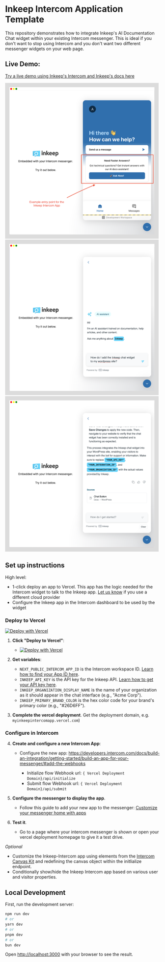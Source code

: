 # Inkeep Intercom Application Template

This repository demonstrates how to integrate Inkeep's AI Documentation Chat widget within your existing Intercom messenger. This is ideal if you don't want to stop using Intercom and you don't want two different messenger widgets on your web page. 


## Live Demo:
[Try a live demo using Inkeep's Intercom and Inkeep's docs here](https://inkeep-within-intercom.vercel.app/)

<img src="docs/assets/framed_inkeep_intercom_example_entry.png" alt="Example Inkeep Intercom Messenger App Presentation Entry Point" width="500"/>
<img src="docs/assets/framed_inkeep_intercom_example_chat_session_input.png" alt="Example Messenger Input interaction" width="500"/>
<img src="docs/assets/framed_inkeep_intercom_example_chat_session_output.png" alt="Example Messenger Output interaction" width="500"/>

## Set up instructions

High level:
- 1-click deploy an app to Vercel. This app has the logic needed for the Intercom widget to talk to the Inkeep app. [Let us know](mailto:support@inkeep.com) if you use a different cloud provider
- Configure the Inkeep app in the Intercom dashboard to be used by the widget

### Deploy to Vercel
[![Deploy with Vercel](https://vercel.com/button)](https://vercel.com/new/clone?repository-url=https%3A%2F%2Fgithub.com%2Finkeep%2Finkeep-within-intercom&env=NEXT_PUBLIC_INTERCOM_APP_ID,INKEEP_API_KEY,INKEEP_ORGANIZATION_DISPLAY_NAME,INKEEP_PRIMARY_BRAND_COLOR&envDescription=API%20Keys%20and%20configuration%20needed%20for%20setting%20up%20the%20Inkeep%20Chat&envLink=https%3A%2F%2Fdocs.inkeep.com%2Fintegrations%2Fnextjs%2Fembedded-chat%23get-an-inkeep-api-key&project-name=my-inkeep-intercom-app&repository-name=my-inkeep-intercom-app)

1. **Click "Deploy to Vercel"**:
   - [![Deploy with Vercel](https://vercel.com/button)](https://vercel.com/new/clone?repository-url=https%3A%2F%2Fgithub.com%2Finkeep%2Finkeep-within-intercom&env=NEXT_PUBLIC_INTERCOM_APP_ID,INKEEP_API_KEY,INKEEP_ORGANIZATION_DISPLAY_NAME,INKEEP_PRIMARY_BRAND_COLOR&envDescription=API%20Keys%20and%20configuration%20needed%20for%20setting%20up%20the%20Inkeep%20Chat&envLink=https%3A%2F%2Fdocs.inkeep.com%2Fintegrations%2Fnextjs%2Fembedded-chat%23get-an-inkeep-api-key&project-name=my-inkeep-intercom-app&repository-name=my-inkeep-intercom-app)

2. **Get variables**:
   -  `NEXT_PUBLIC_INTERCOM_APP_ID` is the Intercom workspace ID. [Learn how to find your App ID here](https://community.intercom.com/messenger-8/where-i-can-get-my-app-id-4021).
   - `INKEEP_API_KEY` is the API key for the Inkeep API. [Learn how to get your API key here](https://docs.inkeep.com/projects/overview#create-a-web-integration).
   - `INKEEP_ORGANIZATION_DISPLAY_NAME` is the name of your organization as it should appear in the chat interface (e.g., "Acme Corp").
   - `INKEEP_PRIMARY_BRAND_COLOR` is the hex color code for your brand's primary color (e.g., "#26D6FF").

3. **Complete the vercel deployment**. Get the deployment domain, e.g. `myinkeepintercomapp.vercel.com`)

### Configure in Intercom

4. **Create and configure a new Intercom App**:
   - Configure the new app:
     https://developers.intercom.com/docs/build-an-integration/getting-started/build-an-app-for-your-messenger/#add-the-webhooks 

     - Initialize flow Webhook url:  `{ Vercel Deployment Domain}/api/initialize` 
     - Submit flow Webhook url:  `{ Vercel Deployment Domain}/api/submit` 

5. **Configure the messenger to display the app**.
   - Follow this guide to add your new app to the messenger: [Customize your messenger home with apps](https://www.intercom.com/help/en/articles/1827291-customize-your-messenger-home-with-apps)
  
6. **Test it**.
   - Go to a page where your intercom messenger is shown or open your vercel deployment homepage to give it a test drive.

*Optional*
- Customize the Inkeep-Intercom app using elements from the [Intercom Canvas Kit](https://developers.intercom.com/docs/canvas-kit) and redefining the canvas object within the initlialize endpoint.
- Conditionally show/hide the Inkeep Intercom app based on various user and visitor properties.

## Local Development

First, run the development server:

```bash
npm run dev
# or
yarn dev
# or
pnpm dev
# or
bun dev
```

Open [http://localhost:3000](http://localhost:3000) with your browser to see the result.
